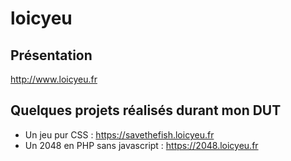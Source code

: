 # loicyeu

## Présentation
http://www.loicyeu.fr

## Quelques projets réalisés durant mon DUT
- Un jeu pur CSS : https://savethefish.loicyeu.fr
- Un 2048 en PHP sans javascript : https://2048.loicyeu.fr
